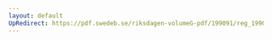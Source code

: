 ```yaml
---
layout: default
UpRedirect: https://pdf.swedeb.se/riksdagen-volumeG-pdf/199091/reg_199091/reg_199091_0587.pdf
---
```

